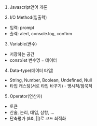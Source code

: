1. Javascript언어 개론

2. I/O Method(입출력)

- 입력: prompt
- 출력: alert, console.log, confirm

3.  Variable(변수)

- 저장하는 공간
- const/let 변수명 = 데이터

4. Data-type(데이터 타입)

- String, Number, Boolean, Undefined, Null
- 타입 캐스팅(서로 타입 바꾸기) - 명시적/암묵적

5. Operator(연산자)

- 토큰
- 산술, 논리, 대입, 삼항, ...
- 단축평가 (&&, ||)로 코드 최적화
